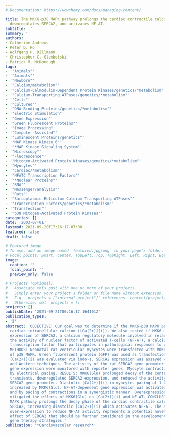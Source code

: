 ```yaml
---
# Documentation: https://wowchemy.com/docs/managing-content/

title: The MKK6-p38 MAPK pathway prolongs the cardiac contractile calcium transient,
  downregulates SERCA2, and activates NF-AT.
subtitle: ''
summary: ''
authors:
- Catherine Andrews
- Peter D. Ho
- Wolfgang H. Dillmann
- Christopher C. Glembotski
- Patrick M. McDonough
tags:
- '"Animals"'
- '"Animals"'
- '"Newborn"'
- '"Calcium/metabolism"'
- '"Calcium-Calmodulin-Dependent Protein Kinases/genetics/*metabolism"'
- '"Calcium-Transporting ATPases/genetics/*metabolism"'
- '"Cells"'
- '"Cultured"'
- '"DNA-Binding Proteins/genetics/*metabolism"'
- '"Electric Stimulation"'
- '"Gene Expression"'
- '"Green Fluorescent Proteins"'
- '"Image Processing"'
- '"Computer-Assisted"'
- '"Luminescent Proteins/genetics"'
- '"MAP Kinase Kinase 6"'
- '"*MAP Kinase Signaling System"'
- '"Microscopy"'
- '"Fluorescence"'
- '"Mitogen-Activated Protein Kinases/genetics/*metabolism"'
- '"Myocytes"'
- '"Cardiac/*metabolism"'
- '"NFATC Transcription Factors"'
- '"*Nuclear Proteins"'
- '"RNA"'
- '"Messenger/analysis"'
- '"Rats"'
- '"Sarcoplasmic Reticulum Calcium-Transporting ATPases"'
- '"Transcription Factors/genetics/*metabolism"'
- '"Transfection"'
- '"p38 Mitogen-Activated Protein Kinases"'
categories: []
date: '2003-07-01'
lastmod: 2021-09-20T17:16:17-07:00
featured: false
draft: false

# Featured image
# To use, add an image named `featured.jpg/png` to your page's folder.
# Focal points: Smart, Center, TopLeft, Top, TopRight, Left, Right, BottomLeft, Bottom, BottomRight.
image:
  caption: ''
  focal_point: ''
  preview_only: false

# Projects (optional).
#   Associate this post with one or more of your projects.
#   Simply enter your project's folder or file name without extension.
#   E.g. `projects = ["internal-project"]` references `content/project/deep-learning/index.md`.
#   Otherwise, set `projects = []`.
projects: []
publishDate: '2021-09-21T00:16:17.164101Z'
publication_types:
- '2'
abstract: 'OBJECTIVE: Our goal was to determine if the MKK6-p38 MAPK pathway regulates
  cardiac intracellular calcium ([Ca(2+)](i)). We also tested if MKK6 might influence
  expression of SERCA2, a calcium regulatory molecule involved in relaxation, and
  the activity of nuclear factor of activated T-cells (NF-AT), a calcium-regulated
  transcription factor that participates in pathological responses to pressure-overload.
  METHODS: Neonatal rat ventricular myocytes were transfected with MKK6(Glu), an activator
  of p38 MAPK. Green fluorescent protein (GFP) was used as transfection marker and
  [Ca(2+)](i) was evaluated via indo-1. SERCA2 expression was assayed via Northern
  and Western techniques. The activity of the rat SERCA2 gene promoter and NF-AT-dependent
  gene expression were monitored with reporter genes. Myocyte contractility was regulated
  by electrical pacing. RESULTS: MKK6(Glu) prolonged decay of the contractile calcium
  transients, downregulated SERCA2 expression, and reduced the activity of the rat
  SERCA2 gene promoter. Diastolic [Ca(2+)](i) in myocytes pacing at 1-2 Hz was dramatically
  increased by MKK6(Glu). NF-AT-dependent gene expression was activated by MKK6(Glu)
  and by pacing of contractions in a synergistic manner. Overexpression of SERCA2
  mitigated the effects of MKK6(Glu) on [Ca(2+)](i) and NF-AT. CONCLUSIONS: The MKK6(Glu)-p38
  MAPK pathway prolongs the decay phase of the cardiac contractile calcium by downregulating
  SERCA2, increasing diastolic [Ca(2+)](i) which activates NF-AT. The ability of SERCA2
  over-expression to reduce NF-AT activity represents a potential novel therapeutic
  effect of SERCA2 that should be further considered in the development of cardiac
  gene therapy strategies.'
publication: '*Cardiovascular research*'
---
```

